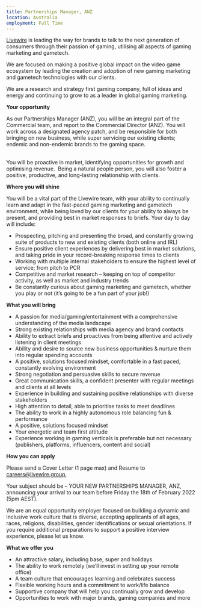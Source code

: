 ```yaml
---
title: Partnerships Manager, ANZ
location: Australia
employment: Full Time
---
```

[Livewire](https://livewire.group/) is leading the way for brands to talk to the next generation of consumers through their passion of gaming, utilising all aspects of gaming marketing and gametech.

We are focused on making a positive global impact on the video game ecosystem by leading the creation and adoption of new gaming marketing and gametech technologies with our clients.

We are a research and strategy first gaming company, full of ideas and energy and continuing to grow to as a leader in global gaming marketing.



**Your opportunity**



As our Partnerships Manager (ANZ), you will be an integral part of the Commercial team, and report to the Commercial Director (ANZ). You will work across a designated agency patch, and be responsible for both bringing on new business, while super servicing our existing clients; endemic and non-endemic brands to the gaming space.

\
You will be proactive in market, identifying opportunities for growth and optimising revenue.  Being a natural people person, you will also foster a positive, productive, and long-lasting relationship with clients.



**Where you will shine**



You will be a vital part of the Livewire team, with your ability to continually learn and adapt in the fast-paced gaming marketing and gametech environment, while being loved by our clients for your ability to always be present, and providing best in market responses to briefs. Your day to day will include:

* Prospecting, pitching and presenting the broad, and constantly growing suite of products to new and existing clients (both online and IRL)
* Ensure positive client experiences by delivering best in market solutions, and taking pride in your record-breaking response times to clients
* Working with multiple internal stakeholders to ensure the highest level of service; from pitch to PCR
* Competitive and market research – keeping on top of competitor activity, as well as market and industry trends
* Be constantly curious about gaming marketing and gametech, whether you play or not (it’s going to be a fun part of your job!)



**What you will bring**



* A passion for media/gaming/entertainment with a comprehensive understanding of the media landscape
* Strong existing relationships with media agency and brand contacts
* Ability to extract briefs and proactives from being attentive and actively listening in client meetings
* Ability and desire to source new business opportunities & nurture them into regular spending accounts
* A positive, solutions focused mindset, comfortable in a fast paced, constantly evolving environment
* Strong negotiation and persuasive skills to secure revenue
* Great communication skills, a confident presenter with regular meetings and clients at all levels 
* Experience in building and sustaining positive relationships with diverse stakeholders
* High attention to detail, able to prioritise tasks to meet deadlines
* The ability to work in a highly autonomous role balancing fun & performance
* A positive, solutions focused mindset
* Your energetic and team first attitude
* Experience working in gaming verticals is preferable but not necessary (publishers, platforms, influencers, content and social)



**How you can apply**



Please send a Cover Letter (1 page max) and Resume to [careers@livewire.group](mailto:careers@livewire.group),

Your subject should be – YOUR NEW PARTNERSHIPS MANAGER, ANZ, announcing your arrival to our team before Friday the 18th of February 2022 (5pm AEST).

We are an equal opportunity employer focused on building a dynamic and inclusive work culture that is diverse, accepting applicants of all ages, races, religions, disabilities, gender identifications or sexual orientations. If you require additional preparations to support a positive interview experience, please let us know.



**What we offer you**



* An attractive salary, including base, super and holidays
* The ability to work remotely (we’ll invest in setting up your remote office)
* A team culture that encourages learning and celebrates success
* Flexible working hours and a commitment to work/life balance
* Supportive company that will help you continually grow and develop
* Opportunities to work with major brands, gaming companies and more
